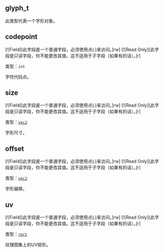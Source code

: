 ## glyph_t

此类型代表一个字形对象。

## codepoint

[![Field][此字段是一个普通字段，必须使用点(.)来访问。]rw]
[![Read Only][此字段是只读字段，你不能更改其值。这不适用于子字段（如果有的话）。]r]

类型：`int`

字符代码点。

## size

[![Field][此字段是一个普通字段，必须使用点(.)来访问。]rw]
[![Read Only][此字段是只读字段，你不能更改其值。这不适用于子字段（如果有的话）。]r]

类型：[`vec2`](/api/draw/common-types/vec2 "此类型是渲染系统中使用的2D向量。")

字形尺寸。

## offset

[![Field][此字段是一个普通字段，必须使用点(.)来访问。]rw]
[![Read Only][此字段是只读字段，你不能更改其值。这不适用于子字段（如果有的话）。]r]

类型：[`vec2`](/api/draw/common-types/vec2 "此类型是渲染系统中使用的2D向量。")

字形偏移。

## uv

[![Field][此字段是一个普通字段，必须使用点(.)来访问。]rw]
[![Read Only][此字段是只读字段，你不能更改其值。这不适用于子字段（如果有的话）。]r]

类型：[`rect`](/api/draw/common-types/rect "此类型是渲染系统中使用的矩形。")

纹理图集上的UV矩形。